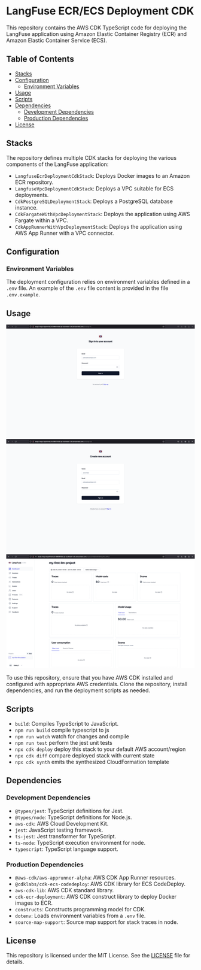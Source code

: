 # LangFuse ECR/ECS Deployment CDK

This repository contains the AWS CDK TypeScript code for deploying the LangFuse application using Amazon Elastic Container Registry (ECR) and Amazon Elastic Container Service (ECS).

## Table of Contents

- [Stacks](#stacks)
- [Configuration](#configuration)
  - [Environment Variables](#environment-variables)
- [Usage](#usage)
- [Scripts](#scripts)
- [Dependencies](#dependencies)
  - [Development Dependencies](#development-dependencies)
  - [Production Dependencies](#production-dependencies)
- [License](#license)

## Stacks

The repository defines multiple CDK stacks for deploying the various components of the LangFuse application:

- `LangfuseEcrDeploymentCdkStack`: Deploys Docker images to an Amazon ECR repository.
- `LangfuseVpcDeploymentCdkStack`: Deploys a VPC suitable for ECS deployments.
- `CdkPostgreSQLDeploymentStack`: Deploys a PostgreSQL database instance.
- `CdkFargateWithVpcDeploymentStack`: Deploys the application using AWS Fargate within a VPC.
- `CdkAppRunnerWithVpcDeploymentStack`: Deploys the application using AWS App Runner with a VPC connector.

## Configuration

### Environment Variables

The deployment configuration relies on environment variables defined in a `.env` file. An example of the `.env` file content is provided in the file `.env.example`.

## Usage

![Login](assets/signin.png "Login with Email and Password")
![Sign Up](assets/signup.png "Sign Up with Username, Email, and Password")
![Dashboard](assets/dashboard.png "Application Dashboard")

To use this repository, ensure that you have AWS CDK installed and configured with appropriate AWS credentials. Clone the repository, install dependencies, and run the deployment scripts as needed.

## Scripts

- `build`: Compiles TypeScript to JavaScript.
- `npm run build`   compile typescript to js
- `npm run watch`   watch for changes and compile
- `npm run test`    perform the jest unit tests
- `npx cdk deploy`  deploy this stack to your default AWS account/region
- `npx cdk diff`    compare deployed stack with current state
- `npx cdk synth`   emits the synthesized CloudFormation template

## Dependencies

### Development Dependencies

- `@types/jest`: TypeScript definitions for Jest.
- `@types/node`: TypeScript definitions for Node.js.
- `aws-cdk`: AWS Cloud Development Kit.
- `jest`: JavaScript testing framework.
- `ts-jest`: Jest transformer for TypeScript.
- `ts-node`: TypeScript execution environment for node.
- `typescript`: TypeScript language support.

### Production Dependencies

- `@aws-cdk/aws-apprunner-alpha`: AWS CDK App Runner resources.
- `@cdklabs/cdk-ecs-codedeploy`: AWS CDK library for ECS CodeDeploy.
- `aws-cdk-lib`: AWS CDK standard library.
- `cdk-ecr-deployment`: AWS CDK construct library to deploy Docker images to ECR.
- `constructs`: Constructs programming model for CDK.
- `dotenv`: Loads environment variables from a `.env` file.
- `source-map-support`: Source map support for stack traces in node.

## License

This repository is licensed under the MIT License. See the [LICENSE](LICENSE) file for details.
